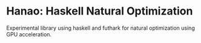 # Hanao: Haskell Natural Optimization
Experimental library using haskell and futhark for natural optimization
using GPU acceleration.
